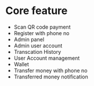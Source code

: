 # Core feature

-   Scan QR code payment
-   Register with phone no
-   Admin panel
-   Admin user account
-   Transcation History
-   User Account management
-   Wallet
-   Transfer money with phone no
-   Transferred money notification 
